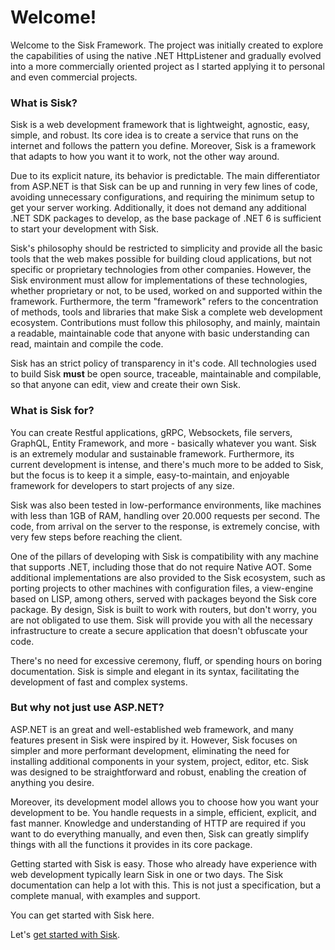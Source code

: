 # Welcome!

Welcome to the Sisk Framework. The project was initially created to explore the capabilities of using the native .NET HttpListener and gradually evolved into a more commercially oriented project as I started applying it to personal and even commercial projects.

### What is Sisk?

Sisk is a web development framework that is lightweight, agnostic, easy, simple, and robust. Its core idea is to create a service that runs on the internet and follows the pattern you define. Moreover, Sisk is a framework that adapts to how you want it to work, not the other way around.

Due to its explicit nature, its behavior is predictable. The main differentiator from ASP.NET is that Sisk can be up and running in very few lines of code, avoiding unnecessary configurations, and requiring the minimum setup to get your server working. Additionally, it does not demand any additional .NET SDK packages to develop, as the base package of .NET 6 is sufficient to start your development with Sisk.

Sisk's philosophy should be restricted to simplicity and provide all the basic tools that the web makes possible for building cloud applications, but not specific or proprietary technologies from other companies. However, the Sisk environment must allow for implementations of these technologies, whether proprietary or not, to be used, worked on and supported within the framework. Furthermore, the term "framework" refers to the concentration of methods, tools and libraries that make Sisk a complete web development ecosystem. Contributions must follow this philosophy, and mainly, maintain a readable, maintainable code that anyone with basic understanding can read, maintain and compile the code.

Sisk has an strict policy of transparency in it's code. All technologies used to build Sisk **must** be open source, traceable, maintainable and compilable, so that anyone can edit, view and create their own Sisk.

### What is Sisk for?

You can create Restful applications, gRPC, Websockets, file servers, GraphQL, Entity Framework, and more - basically whatever you want. Sisk is an extremely modular and sustainable framework. Furthermore, its current development is intense, and there's much more to be added to Sisk, but the focus is to keep it a simple, easy-to-maintain, and enjoyable framework for developers to start projects of any size.

Sisk was also been tested in low-performance environments, like machines with less than 1GB of RAM, handling over 20.000 requests per second. The code, from arrival on the server to the response, is extremely concise, with very few steps before reaching the client.

One of the pillars of developing with Sisk is compatibility with any machine that supports .NET, including those that do not require Native AOT. Some additional implementations are also provided to the Sisk ecosystem, such as porting projects to other machines with configuration files, a view-engine based on LISP, among others, served with packages beyond the Sisk core package. By design, Sisk is built to work with routers, but don't worry, you are not obligated to use them. Sisk will provide you with all the necessary infrastructure to create a secure application that doesn't obfuscate your code.

There's no need for excessive ceremony, fluff, or spending hours on boring documentation. Sisk is simple and elegant in its syntax, facilitating the development of fast and complex systems.

### But why not just use ASP.NET?

ASP.NET is an great and well-established web framework, and many features present in Sisk were inspired by it. However, Sisk focuses on simpler and more performant development, eliminating the need for installing additional components in your system, project, editor, etc. Sisk was designed to be straightforward and robust, enabling the creation of anything you desire.

Moreover, its development model allows you to choose how you want your development to be. You handle requests in a simple, efficient, explicit, and fast manner. Knowledge and understanding of HTTP are required if you want to do everything manually, and even then, Sisk can greatly simplify things with all the functions it provides in its core package.

Getting started with Sisk is easy. Those who already have experience with web development typically learn Sisk in one or two days. The Sisk documentation can help a lot with this. This is not just a specification, but a complete manual, with examples and support.

You can get started with Sisk here.

Let's [get started with Sisk](/docs/getting-started).